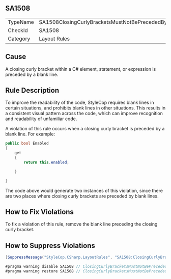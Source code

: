 ﻿## SA1508

<table>
<tr>
  <td>TypeName</td>
  <td>SA1508ClosingCurlyBracketsMustNotBePrecededByBlankLine</td>
</tr>
<tr>
  <td>CheckId</td>
  <td>SA1508</td>
</tr>
<tr>
  <td>Category</td>
  <td>Layout Rules</td>
</tr>
</table>

## Cause

A closing curly bracket within a C# element, statement, or expression is preceded by a blank line.

## Rule Description

To improve the readability of the code, StyleCop requires blank lines in certain situations, and prohibits blank lines in other situations. This results in a consistent visual pattern across the code, which can improve recognition and readability of unfamiliar code.

A violation of this rule occurs when a closing curly bracket is preceded by a blank line. For example:

```csharp
public bool Enabled
{
    get 
    { 
        return this.enabled; 

    }

}
```

The code above would generate two instances of this violation, since there are two places where closing curly brackets are preceded by blank lines.

## How to Fix Violations

To fix a violation of this rule, remove the blank line preceding the closing curly bracket.

## How to Suppress Violations

```csharp
[SuppressMessage("StyleCop.CSharp.LayoutRules", "SA1508:ClosingCurlyBracketsMustNotBePrecededByBlankLine", Justification = "Reviewed.")]
```

```csharp
#pragma warning disable SA1508 // ClosingCurlyBracketsMustNotBePrecededByBlankLine
#pragma warning restore SA1508 // ClosingCurlyBracketsMustNotBePrecededByBlankLine
```
